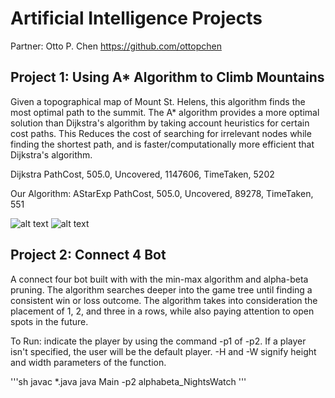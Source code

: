 # Artificial Intelligence Projects

Partner: Otto P. Chen https://github.com/ottopchen

## Project 1: Using A* Algorithm to Climb Mountains

Given a topographical map of Mount St. Helens, this algorithm finds the most optimal path to the summit. The A* algorithm provides a more optimal solution than Dijkstra's algorithm by taking account heuristics for certain cost paths. This Reduces the cost of searching for irrelevant nodes while finding the shortest path, and is faster/computationally more efficient that Dijkstra's algorithm. 

Dijkstra
PathCost, 505.0, Uncovered, 1147606, TimeTaken, 5202

Our Algorithm: AStarExp
PathCost, 505.0, Uncovered, 89278, TimeTaken, 551

![alt text](https://github.com/sdzharkov/Artificial-intelligence-Projects/blob/master/ASTAR-ToDistribute/Dijkstra.png)
![alt text](https://github.com/sdzharkov/Artificial-intelligence-Projects/blob/master/ASTAR-ToDistribute/Astar.png)

## Project 2: Connect 4 Bot

A connect four bot built with with the min-max algorithm and alpha-beta pruning. The algorithm searches deeper into the game tree until finding a consistent win or loss outcome. The algorithm takes into consideration the placement of 1, 2, and three in a rows, while also paying attention to open spots in the future. 

To Run: indicate the player by using the command -p1 of -p2. If a player isn't specified, the user will be the default player. -H and -W signify height and width parameters of the function. 

'''sh
javac *.java
java Main -p2 alphabeta_NightsWatch
'''